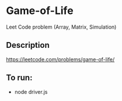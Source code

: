 # Game-of-Life
Leet Code problem (Array, Matrix, Simulation)

## Description
https://leetcode.com/problems/game-of-life/ 

## To run:
- node driver.js
